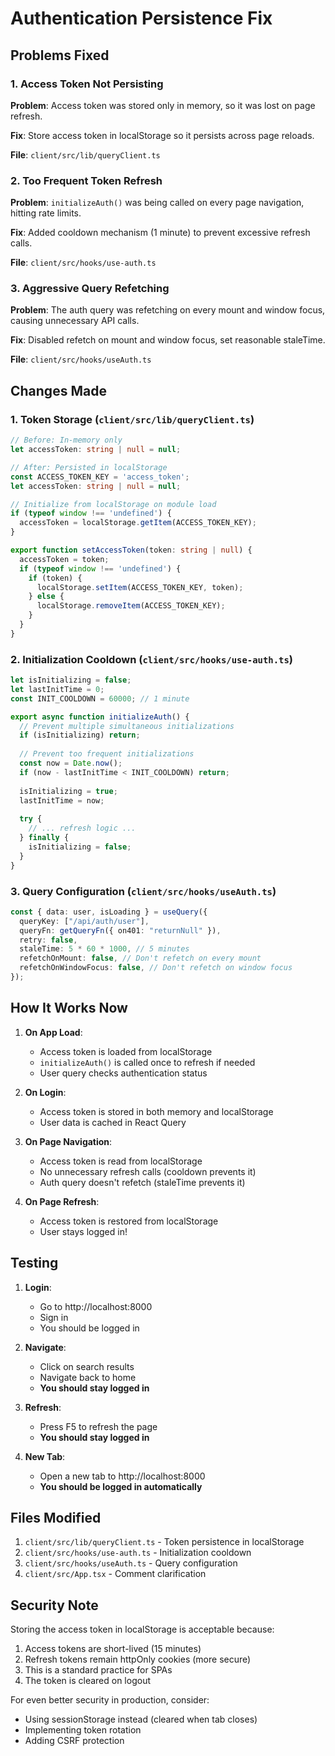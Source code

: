 # Authentication Persistence Fix

## Problems Fixed

### 1. Access Token Not Persisting
**Problem**: Access token was stored only in memory, so it was lost on page refresh.

**Fix**: Store access token in localStorage so it persists across page reloads.

**File**: `client/src/lib/queryClient.ts`

### 2. Too Frequent Token Refresh
**Problem**: `initializeAuth()` was being called on every page navigation, hitting rate limits.

**Fix**: Added cooldown mechanism (1 minute) to prevent excessive refresh calls.

**File**: `client/src/hooks/use-auth.ts`

### 3. Aggressive Query Refetching
**Problem**: The auth query was refetching on every mount and window focus, causing unnecessary API calls.

**Fix**: Disabled refetch on mount and window focus, set reasonable staleTime.

**File**: `client/src/hooks/useAuth.ts`

## Changes Made

### 1. Token Storage (`client/src/lib/queryClient.ts`)
```typescript
// Before: In-memory only
let accessToken: string | null = null;

// After: Persisted in localStorage
const ACCESS_TOKEN_KEY = 'access_token';
let accessToken: string | null = null;

// Initialize from localStorage on module load
if (typeof window !== 'undefined') {
  accessToken = localStorage.getItem(ACCESS_TOKEN_KEY);
}

export function setAccessToken(token: string | null) {
  accessToken = token;
  if (typeof window !== 'undefined') {
    if (token) {
      localStorage.setItem(ACCESS_TOKEN_KEY, token);
    } else {
      localStorage.removeItem(ACCESS_TOKEN_KEY);
    }
  }
}
```

### 2. Initialization Cooldown (`client/src/hooks/use-auth.ts`)
```typescript
let isInitializing = false;
let lastInitTime = 0;
const INIT_COOLDOWN = 60000; // 1 minute

export async function initializeAuth() {
  // Prevent multiple simultaneous initializations
  if (isInitializing) return;
  
  // Prevent too frequent initializations
  const now = Date.now();
  if (now - lastInitTime < INIT_COOLDOWN) return;
  
  isInitializing = true;
  lastInitTime = now;
  
  try {
    // ... refresh logic ...
  } finally {
    isInitializing = false;
  }
}
```

### 3. Query Configuration (`client/src/hooks/useAuth.ts`)
```typescript
const { data: user, isLoading } = useQuery({
  queryKey: ["/api/auth/user"],
  queryFn: getQueryFn({ on401: "returnNull" }),
  retry: false,
  staleTime: 5 * 60 * 1000, // 5 minutes
  refetchOnMount: false, // Don't refetch on every mount
  refetchOnWindowFocus: false, // Don't refetch on window focus
});
```

## How It Works Now

1. **On App Load**:
   - Access token is loaded from localStorage
   - `initializeAuth()` is called once to refresh if needed
   - User query checks authentication status

2. **On Login**:
   - Access token is stored in both memory and localStorage
   - User data is cached in React Query

3. **On Page Navigation**:
   - Access token is read from localStorage
   - No unnecessary refresh calls (cooldown prevents it)
   - Auth query doesn't refetch (staleTime prevents it)

4. **On Page Refresh**:
   - Access token is restored from localStorage
   - User stays logged in!

## Testing

1. **Login**:
   - Go to http://localhost:8000
   - Sign in
   - You should be logged in

2. **Navigate**:
   - Click on search results
   - Navigate back to home
   - **You should stay logged in**

3. **Refresh**:
   - Press F5 to refresh the page
   - **You should stay logged in**

4. **New Tab**:
   - Open a new tab to http://localhost:8000
   - **You should be logged in automatically**

## Files Modified

1. `client/src/lib/queryClient.ts` - Token persistence in localStorage
2. `client/src/hooks/use-auth.ts` - Initialization cooldown
3. `client/src/hooks/useAuth.ts` - Query configuration
4. `client/src/App.tsx` - Comment clarification

## Security Note

Storing the access token in localStorage is acceptable because:
1. Access tokens are short-lived (15 minutes)
2. Refresh tokens remain httpOnly cookies (more secure)
3. This is a standard practice for SPAs
4. The token is cleared on logout

For even better security in production, consider:
- Using sessionStorage instead (cleared when tab closes)
- Implementing token rotation
- Adding CSRF protection
